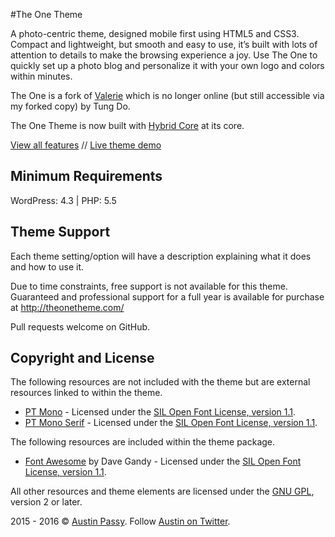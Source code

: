 #The One Theme

A photo-centric theme, designed mobile first using HTML5 and CSS3. Compact and lightweight, but smooth and easy to use,
it’s built with lots of attention to details to make the browsing experience a joy. Use The One to quickly set up a
photo blog and personalize it with your own logo and colors within minutes.

The One is a fork of [Valerie](https://github.com/thefrosty/valerie) which is no longer online (but still accessible via my forked copy) 
by Tung Do.

The One Theme is now built with [Hybrid Core](https://github.com/justintadlock/hybrid-core) at its core.

[View all features](http://theonetheme.com/) // [Live theme demo](http://theonetheme.com/demo/)

## Minimum Requirements

WordPress: 4.3 | PHP: 5.5

## Theme Support

Each theme setting/option will have a description explaining what it does and how to use it.

Due to time constraints, free support is not available for this theme. Guaranteed and professional support for a full
year is available for purchase at http://theonetheme.com/

Pull requests welcome on GitHub.

## Copyright and License

The following resources are not included with the theme but are external resources linked to within the theme.

* [PT Mono](http://www.google.com/fonts/specimen/PT+Mono) - Licensed under the [SIL Open Font License, version 1.1](http://scripts.sil.org/OFL).
* [PT Mono Serif](https://www.google.com/fonts/specimen/PT+Serif) - Licensed under the [SIL Open Font License, version 1.1](http://scripts.sil.org/OFL).

The following resources are included within the theme package.

* [Font Awesome](http://fontawesome.io) by Dave Gandy - Licensed under the [SIL Open Font License, version 1.1](http://scripts.sil.org/OFL).

All other resources and theme elements are licensed under the [GNU GPL](http://www.gnu.org/licenses/old-licenses/gpl-2.0.html), version 2 or later.

2015 - 2016 &copy; [Austin Passy](http://austin.passy.co). Follow [Austin on Twitter](https://twitter.com/thefrosty).